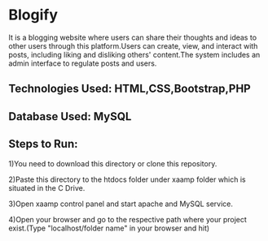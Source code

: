 # Blogify
It is a blogging website where users can share their thoughts and ideas to other users through this platform.Users can create, view, and interact with posts, including liking and disliking others' content.The system includes an admin interface to regulate posts and users.

## Technologies Used: HTML,CSS,Bootstrap,PHP
## Database Used: MySQL

## Steps to Run:
1)You need to download this directory or clone this repository.

2)Paste this directory to the htdocs folder under xaamp folder which is situated in the C Drive.

3)Open xaamp control panel and start apache and MySQL service.

4)Open your browser and go to the respective path where your project exist.(Type "localhost/folder name" in your browser and hit)
